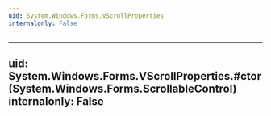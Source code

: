 ```yaml
---
uid: System.Windows.Forms.VScrollProperties
internalonly: False
---
```


---
uid: System.Windows.Forms.VScrollProperties.#ctor(System.Windows.Forms.ScrollableControl)
internalonly: False
---
